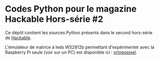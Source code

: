 Codes Python pour le magazine Hackable Hors-série #2
====================================================

Ce dépôt contient les sources Python présents dans le second hors-série de [Hackable](http://www.hackable.fr/).

L'émulateur de matrice à leds WS2812b permettant d'expérimenter avec la Raspberry Pi seule (voir sur un PC) est disponible ici : [vrtneopixel](https://github.com/Hackable-magazine/vrtneopixel).


